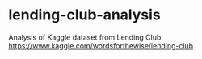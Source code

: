 # lending-club-analysis
Analysis of Kaggle dataset from Lending Club: https://www.kaggle.com/wordsforthewise/lending-club
